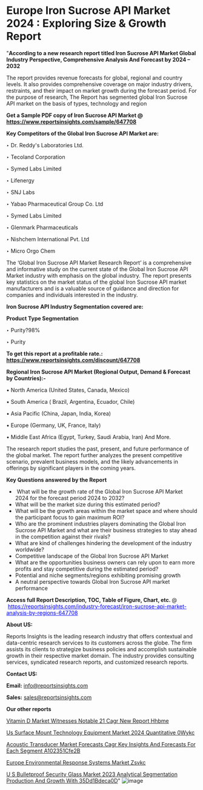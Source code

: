 # Europe Iron Sucrose API Market 2024 : Exploring Size & Growth Report

"<strong>According to a new research report titled Iron Sucrose API Market Global Industry Perspective, Comprehensive Analysis And Forecast by 2024 – 2032</strong>

The report provides revenue forecasts for global, regional and country levels. It also provides comprehensive coverage on major industry drivers, restraints, and their impact on market growth during the forecast period. For the purpose of research, The Report has segmented global Iron Sucrose API market on the basis of types, technology and region

<strong>Get a Sample PDF copy of Iron Sucrose API Market </strong><strong>@<a href=https://www.reportsinsights.com/sample/647708 style=color:#0000ff;> https://www.reportsinsights.com/sample/647708</a></strong></font>

<strong>Key Competitors of the Global Iron Sucrose API Market are:</strong>

‣ Dr. Reddy's Laboratories Ltd.

‣ Tecoland Corporation

‣ Symed Labs Limited

‣ Lifenergy

‣ SNJ Labs

‣ Yabao Pharmaceutical Group Co. Ltd

‣ Symed Labs Limited

‣ Glenmark Pharmaceuticals

‣ Nishchem International Pvt. Ltd

‣ Micro Orgo Chem

The ‘Global Iron Sucrose API Market Research Report’ is a comprehensive and informative study on the current state of the Global Iron Sucrose API Market industry with emphasis on the global industry. The report presents key statistics on the market status of the global Iron Sucrose API market manufacturers and is a valuable source of guidance and direction for companies and individuals interested in the industry.

<strong>Iron Sucrose API Industry Segmentation covered are:</strong>

<strong>Product Type Segmentation</strong>

‣ Purity?98%

‣ Purity

<strong>To get this report at a profitable rate.: <a href=https://www.reportsinsights.com/discount/647708 style=color:#0000ff;>https://www.reportsinsights.com/discount/647708</a></strong></font>

<strong>Regional Iron Sucrose API Market (Regional Output, Demand &amp; Forecast by Countries):-</strong>

• North America (United States, Canada, Mexico)

• South America ( Brazil, Argentina, Ecuador, Chile)

• Asia Pacific (China, Japan, India, Korea)

• Europe (Germany, UK, France, Italy)

• Middle East Africa (Egypt, Turkey, Saudi Arabia, Iran) And More.

The research report studies the past, present, and future performance of the global market. The report further analyzes the present competitive scenario, prevalent business models, and the likely advancements in offerings by significant players in the coming years.

<strong>Key Questions answered by the Report</strong>
<ul>
  <li> What will be the growth rate of the Global Iron Sucrose API Market 2024 for the forecast period 2024 to 2032?</li>
  <li>What will be the market size during this estimated period?</li>
  <li>What will be the growth areas within the market space and where should the participant focus to gain maximum ROI?</li>
  <li>Who are the prominent industries players dominating the Global Iron Sucrose API Market and what are their business strategies to stay ahead in the competition against their rivals?</li>
  <li>What are kind of challenges hindering the development of the industry worldwide?</li>
  <li>Competitive landscape of the Global Iron Sucrose API Market</li>
  <li>What are the opportunities business owners can rely upon to earn more profits and stay competitive during the estimated period?</li>
  <li>Potential and niche segments/regions exhibiting promising growth</li>
  <li>A neutral perspective towards Global Iron Sucrose API market performance</li>
</ul>
<strong>Access full Report Description, TOC, Table of Figure, Chart, etc. </strong>@  <a href=https://reportsinsights.com/industry-forecast/iron-sucrose-api-market-analysis-by-regions-647708 style=color:#0000ff;>https://reportsinsights.com/industry-forecast/iron-sucrose-api-market-analysis-by-regions-647708</a></font>

<strong><strong>About US</strong>:</strong>

Reports Insights is the leading research industry that offers contextual and data-centric research services to its customers across the globe. The firm assists its clients to strategize business policies and accomplish sustainable growth in their respective market domain. The industry provides consulting services, syndicated research reports, and customized research reports.

<strong>Contact US:</strong>

<p class=""""><b>Email:</b> <a href=mailto:info@reportsinsights.com>info@reportsinsights.com</a></p>
<p class=""""><b>Sales:</b> <a href=mailto:sales@reportsinsights.com>sales@reportsinsights.com</a></p>

<strong>Our other reports</strong>

<a href=https://www.linkedin.com/pulse/vitamin-d-market-witnesses-notable-21-cagr-new-report-hhbme/>Vitamin D Market Witnesses Notable 21 Cagr New Report Hhbme</a>

<a href=https://www.linkedin.com/pulse/us-surface-mount-technology-equipment-market-2024-quantitative-0wykc/>Us Surface Mount Technology Equipment Market 2024 Quantitative 0Wykc</a>

<a href=https://medium.com/@sakshideshmukh994/acoustic-transducer-market-forecasts-cagr-key-insights-and-forecasts-for-each-segment-a102351cfe2b>Acoustic Transducer Market Forecasts Cagr Key Insights And Forecasts For Each Segment A102351Cfe2B</a>

<a href=https://www.linkedin.com/pulse/europe-environmental-response-systems-market-zsvkc/>Europe Environmental Response Systems Market Zsvkc</a>

<a href=https://medium.com/@yadavahaan91/u-s-bulletproof-security-glass-market-2023-analytical-segmentation-production-and-growth-with-35dd1bdeca0d>U S Bulletproof Security Glass Market 2023 Analytical Segmentation Production And Growth With 35Dd1Bdeca0D</a>"
![image](https://github.com/Jaayaachit/RIMarket/assets/158452289/20609115-d9ca-418e-8c12-99c5342e5695)
